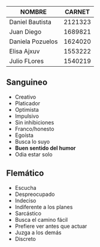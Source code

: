 | NOMBRE           | CARNET  |
| ---------------- | ------- |
| Daniel Bautista  | 2121323 |
| Juan Diego       | 1689821 |
| Daniela Pozuelos | 1624020 |
| Elisa Ajxuv      | 1553222 |
| Julio FLores     | 1540219 |


## **Sanguineo**

- Creativo
- Platicador
- Optimista
- Impulsivo
- Sin inhibiciones
- Franco/honesto
- Egoísta
- Busca lo suyo
- **Buen sentido del humor**
- Odia estar solo
 
## Flemático

- Escucha
- Despreocupado
- Indeciso
- Indiferente a los planes
- Sarcástico
- Busca el camino fácil
- Prefiere ver antes que actuar
- Juzga a los demás
- Discreto